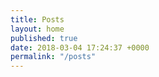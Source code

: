 ```yaml
---
title: Posts
layout: home
published: true
date: 2018-03-04 17:24:37 +0000
permalink: "/posts"
---
```

